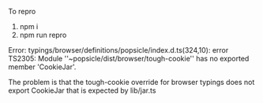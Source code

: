 To repro

1. npm i
2. npm run repro

Error: typings/browser/definitions/popsicle/index.d.ts(324,10): error TS2305: Module ''~popsicle/dist/browser/tough-cookie'' has no exported member 'CookieJar'.

The problem is that the tough-cookie override for browser typings does not export CookieJar that is expected by lib/jar.ts
